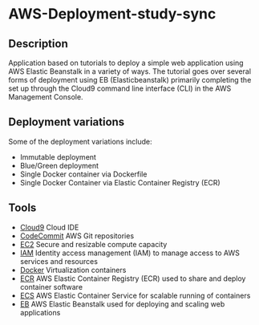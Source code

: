 # AWS-Deployment-study-sync

## Description
Application based on tutorials to deploy a simple web application using AWS Elastic Beanstalk in a variety of ways. The tutorial goes over several
forms of deployment using EB (Elasticbeanstalk) primarily completing the set up through the Cloud9 command line interface (CLI) in the AWS Management Console.

## Deployment variations
Some of the deployment variations include: 
- Immutable deployment
- Blue/Green deployment
- Single Docker container via Dockerfile
- Single Docker Container via Elastic Container Registry (ECR)


## Tools
- [Cloud9](https://aws.amazon.com/cloud9/) Cloud IDE
- [CodeCommit](https://aws.amazon.com/codecommit/) AWS Git repositories
- [EC2](https://aws.amazon.com/ec2/?ec2-whats-new.sort-by=item.additionalFields.postDateTime&ec2-whats-new.sort-order=desc) Secure and resizable compute capacity
- [IAM](https://aws.amazon.com/iam/) Identity access management (IAM) to manage access to AWS services and resources
- [Docker](https://www.docker.com/) Virtualization containers
- [ECR](https://aws.amazon.com/ecr/) AWS Elastic Container Registry (ECR) used to share and deploy container software
- [ECS](https://aws.amazon.com/ecs/?whats-new-cards.sort-by=item.additionalFields.postDateTime&whats-new-cards.sort-order=desc&ecs-blogs.sort-by=item.additionalFields.createdDate&ecs-blogs.sort-order=desc) AWS Elastic Container Service for scalable running of containers
- [EB](https://aws.amazon.com/elasticbeanstalk/) AWS Elastic Beanstalk used for deploying and scaling web applications

